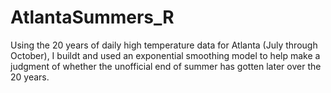 # AtlantaSummers_R

Using the 20 years of daily high temperature data for Atlanta (July through October), I buildt and used an exponential smoothing model to help make a judgment of whether the unofficial end of summer has gotten later over the 20 years.
